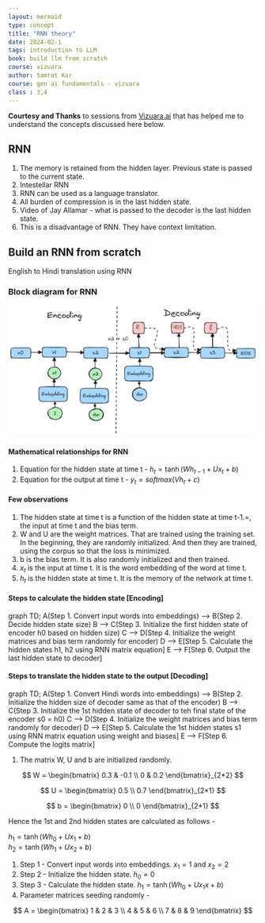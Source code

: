 ```yaml
---
layout: mermaid
type: concept 
title: "RNN theory"
date: 2024-02-1
tags: introduction to LLM
book: build llm from scratch
course: vizuara
author: Samrat Kar
course: gen ai fundamentals - vizuara
class : 3,4
---
```


**Courtesy and Thanks** to sessions from [Vizuara.ai](https://vizuara.ai) that has helped me to understand the concepts discussed here below. 

## RNN

1. The memory is retained from the hidden layer. Previous state is passed to the current state.
2. Intestellar RNN 
3. RNN can be used as a language translator.
4. All burden of compression is in the last hidden state.
5. Video of Jay Allamar - what is passed to the decoder is the last hidden state.
6. This is a disadvantage of RNN. They have context limitation.

## Build an RNN from scratch

English to Hindi translation using RNN

### Block diagram for RNN


![ ](./diagrams/RNN-data-flow.excalidraw.png)

#### Mathematical relationships for RNN

1. Equation for the hidden state at time t -
$h_t = \tanh(Wh_{t-1} + Ux_{t} + b)$  
2. Equation for the output at time t -
$y_t = softmax(Vh_t + c)$

#### Few observations 

1. The hidden state at time t is a function of the hidden state at time t-1.=, the input at time t and the bias term.
2. W and U are the weight matrices. That are trained using the training set. In the beginning, they are randomly initialized. And then they are trained, using the corpus so that the loss is minimized.
3. b is the bias term. It is also randomly initialized and then trained.
4. $x_t$ is the input at time t. It is the word embedding of the word at time t.
5. $h_t$ is the hidden state at time t. It is the memory of the network at time t.

#### Steps to calculate the hidden state [Encoding]

<div class=mermaid>
    graph TD;
    A(Step 1. Convert input words into embeddings) --> B(Step 2. Decide hidden state size)
    B --> C(Step 3. Initialize the first hidden state of encoder h0 based on hidden size)
    C --> D(Step 4. Initialize the weight matrices and bias term randomly for encoder)
    D --> E[Step 5. Calculate the hidden states h1, h2 using RNN matrix equation]
    E --> F[Step 6. Output the last hidden state to decoder]
</div>

#### Steps to translate the hidden state to the output [Decoding]

<div class=mermaid>
    graph TD;
    A(Step 1. Convert Hindi words into embeddings) --> B(Step 2. Initialize the hidden size of decoder same as that of the encoder)
    B --> C(Step 3. Initialize the 1st hidden state of decoder to teh final state of the encoder s0 = h0)
    C --> D(Step 4. Initialize the weight matrices and bias term randomly for decoder)
    D --> E[Step 5. Calculate the 1st hidden states s1 using RNN matrix equation using weight and biases]
    E --> F[Step 6. Compute the logits matrix]
</div>


1. The matrix W, U and b are initialized randomly.

$$
    W = \begin{bmatrix}
    0.3 & -0.1 \\
    0 & 0.2
    \end{bmatrix}_{2*2}
$$

$$
    U = \begin{bmatrix}
    0.5 \\
    0.7
    \end{bmatrix}_{2*1}
$$

$$
    b = \begin{bmatrix}
    0 \\
    0
    \end{bmatrix}_{2*1}
$$

Hence the 1st and 2nd hidden states are calculated as follows - 

$h_1 = \tanh(Wh_{0} + Ux_{1} + b)$  
$h_2 = \tanh(Wh_{1} + Ux_{2} + b)$

1. Step 1 - Convert input words into embeddings. $x_1 = 1$ and $x_2 = 2$  
2. Step 2 - Initialize the hidden state. $h_0 = 0$
3. Step 3 - Calculate the hidden state. $h_1 = \tanh(Wh_{0} + Ux_{1}x + b)$
4. Parameter matrices seeding randomly - 

$$
A = \begin{bmatrix} 
1 & 2 & 3 \\ 
4 & 5 & 6 \\ 
7 & 8 & 9 
\end{bmatrix}
$$

